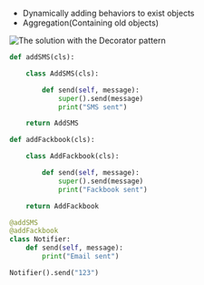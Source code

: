 - Dynamically adding behaviors to exist objects
- Aggregation(Containing old objects)

![The solution with the Decorator pattern](https://refactoring.guru/images/patterns/diagrams/decorator/solution2.png)





```python
def addSMS(cls):

    class AddSMS(cls):

        def send(self, message):
            super().send(message)
            print("SMS sent")

    return AddSMS

def addFackbook(cls):

    class AddFackbook(cls):

        def send(self, message):
            super().send(message)
            print("Fackbook sent")

    return AddFackbook

@addSMS
@addFackbook
class Notifier:
    def send(self, message):
        print("Email sent")

Notifier().send("123")
```







